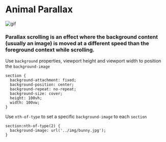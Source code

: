 # Animal Parallax

![gif](./animal-parallax.gif)

### Parallax scrolling is an effect where the background content (usually an image) is moved at a different speed than the foreground context while scrolling.

Use `background` properties, viewport height and viewport width to position the `background-image`

```
section {
  background-attachment: fixed;
  background-position: center;
  background-repeat: no-repeat;
  background-size: cover;
  height: 100vh;
  width: 100vw;
}
```

Use `nth-of-type` to set a specific `background-image` to each `section`

```
section:nth-of-type(2) {
  background-image: url('../img/bunny.jpg');
}
```
